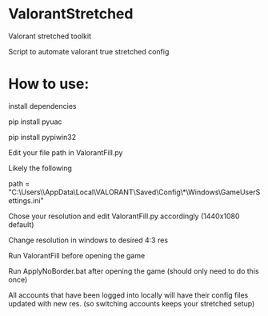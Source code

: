 # ValorantStretched

Valorant stretched toolkit

Script to automate valorant true stretched config

# How to use:

install dependencies

pip install pyuac

pip install pypiwin32

Edit your file path in ValorantFill.py

Likely the following

path = "C:\\Users\\<YOUR PC USER NAME HERE>\\AppData\\Local\\VALORANT\\Saved\\Config\\*\\Windows\\GameUserSettings.ini"

Chose your resolution and edit ValorantFill.py accordingly (1440x1080 default)

Change resolution in windows to desired 4:3 res

Run ValorantFill before opening the game

Run ApplyNoBorder.bat after opening the game (should only need to do this once)

All accounts that have been logged into locally will have their config files updated with new res. (so switching accounts keeps your stretched setup)